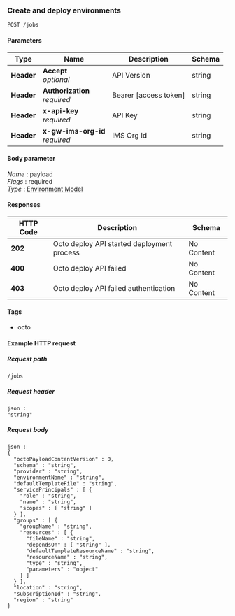 
<a name="post_octo_deploy"></a>
### Create and deploy environments
```
POST /jobs
```


#### Parameters

|Type|Name|Description|Schema|
|---|---|---|---|
|**Header**|**Accept**  <br>*optional*|API Version|string|
|**Header**|**Authorization**  <br>*required*|Bearer [access token]|string|
|**Header**|**x-api-key**  <br>*required*|API Key|string|
|**Header**|**x-gw-ims-org-id**  <br>*required*|IMS Org Id|string|


#### Body parameter
*Name* : payload  
*Flags* : required  
*Type* : [Environment Model](../definitions/Environment_Model.md#environment-model)


#### Responses

|HTTP Code|Description|Schema|
|---|---|---|
|**202**|Octo deploy API started deployment process|No Content|
|**400**|Octo deploy API failed|No Content|
|**403**|Octo deploy API failed authentication|No Content|


#### Tags

* octo


#### Example HTTP request

##### Request path
```
/jobs
```


##### Request header
```
json :
"string"
```


##### Request body
```
json :
{
  "octoPayloadContentVersion" : 0,
  "schema" : "string",
  "provider" : "string",
  "environmentName" : "string",
  "defaultTemplateFile" : "string",
  "servicePrincipals" : [ {
    "role" : "string",
    "name" : "string",
    "scopes" : [ "string" ]
  } ],
  "groups" : [ {
    "groupName" : "string",
    "resources" : [ {
      "fileName" : "string",
      "dependsOn" : [ "string" ],
      "defaultTemplateResourceName" : "string",
      "resourceName" : "string",
      "type" : "string",
      "parameters" : "object"
    } ]
  } ],
  "location" : "string",
  "subscriptionId" : "string",
  "region" : "string"
}
```



